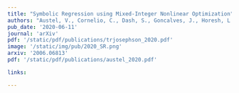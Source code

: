 ```yaml
---
title: "Symbolic Regression using Mixed-Integer Nonlinear Optimization"
authors: "Austel, V., Cornelio, C., Dash, S., Goncalves, J., Horesh, L., **Josephson, T. R.**, Megiddo, N."
pub_date: '2020-06-11'
journal: 'arXiv'
pdf: '/static/pdf/publications/trjosephson_2020.pdf'
image: '/static/img/pub/2020_SR.png'
arxiv: '2006.06813'
pdf: '/static/pdf/publications/austel_2020.pdf'

links:

---
```

